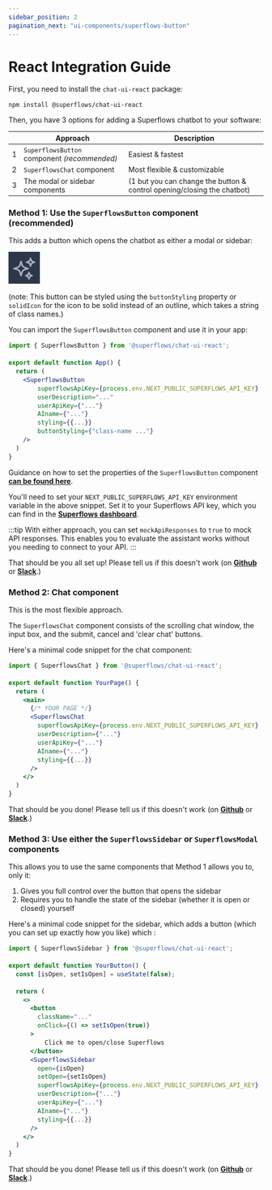 ```yaml
---
sidebar_position: 2
pagination_next: "ui-components/superflows-button"
---
```


# React Integration Guide

First, you need to install the `chat-ui-react` package:

```shell
npm install @superflows/chat-ui-react
```

Then, you have 3 options for adding a Superflows chatbot to your software:

|   | Approach                                     | Description                                                                        |
|---|----------------------------------------------|------------------------------------------------------------------------------------|
| 1 | `SuperflowsButton` component _(recommended)_ | Easiest & fastest                                                                  |
| 2 | `SuperflowsChat` component                   | Most flexible & customizable                                                       |
| 3 | The modal or sidebar components              | (1 but you can change the button & control opening/closing the chatbot)            |

### Method 1: Use the `SuperflowsButton` component (recommended)

This adds a button which opens the chatbot as either a modal or sidebar:

![Superflows-button](../../static/img/docs/ui-components/superflows-button.png)

(note: This button can be styled using the `buttonStyling` property or `solidIcon` for the icon to be solid instead of an outline, which takes a string of class names.)

You can import the `SuperflowsButton` component and use it in your app:

```jsx
import { SuperflowsButton } from '@superflows/chat-ui-react';

export default function App() {
  return (
    <SuperflowsButton
        superflowsApiKey={process.env.NEXT_PUBLIC_SUPERFLOWS_API_KEY}
        userDescription="..."
        userApiKey={"..."}
        AIname={"..."}
        styling={{...}}
        buttonStyling={"class-name ..."}
    />
  )
}
```

Guidance on how to set the properties of the `SuperflowsButton` component [**can be found here**](../ui-components/superflows-button).

You'll need to set your `NEXT_PUBLIC_SUPERFLOWS_API_KEY` environment variable in the above snippet. Set it to your Superflows API key, which you can find in the [**Superflows dashboard**](https://dashboard.superflows.ai/api-settings).

:::tip
With either approach, you can set `mockApiResponses` to `true` to mock API responses. This enables you to evaluate the assistant works without you needing to connect to your API.
:::

That should be you all set up! Please tell us if this doesn't work (on [**Github**](https://github.com/Superflows-AI/superflows/issues/new) or [**Slack**](https://join.slack.com/t/superflowsusers/shared_invite/zt-1z8ls9rp3-bSohOrMKOsX8zJOUcDy07g).)

### Method 2: Chat component

This is the most flexible approach.

The `SuperflowsChat` component consists of the scrolling chat window, the input box, and the submit, cancel and 'clear chat' buttons.

Here's a minimal code snippet for the chat component:

```jsx
import { SuperflowsChat } from '@superflows/chat-ui-react';

export default function YourPage() {
  return (
    <main>
      {/* YOUR PAGE */}
      <SuperflowsChat
        superflowsApiKey={process.env.NEXT_PUBLIC_SUPERFLOWS_API_KEY}
        userDescription={"..."}
        userApiKey={"..."}
        AIname={"..."}
        styling={{...}}
      />
    </>
  )
}
```

That should be you done! Please tell us if this doesn't work (on [**Github**](https://github.com/Superflows-AI/superflows/issues/new) or [**Slack**](https://join.slack.com/t/superflowsusers/shared_invite/zt-1z8ls9rp3-bSohOrMKOsX8zJOUcDy07g).)


### Method 3: Use either the `SuperflowsSidebar` or `SuperflowsModal` components

This allows you to use the same components that Method 1 allows you to, only it:

1. Gives you full control over the button that opens the sidebar
2. Requires you to handle the state of the sidebar (whether it is open or closed) yourself

Here's a minimal code snippet for the sidebar, which adds a button (which you can set up exactly how you like) which :

```jsx
import { SuperflowsSidebar } from '@superflows/chat-ui-react';

export default function YourButton() {
  const [isOpen, setIsOpen] = useState(false);

  return (
    <>
      <button
        className="..."
        onClick={() => setIsOpen(true)}
      >
          Click me to open/close Superflows
      </button>
      <SuperflowsSidebar
        open={isOpen}
        setOpen={setIsOpen}
        superflowsApiKey={process.env.NEXT_PUBLIC_SUPERFLOWS_API_KEY}
        userDescription={"..."}
        userApiKey={"..."}
        AIname={"..."}
        styling={{...}}
      />
    </>
  )
}
```

That should be you done! Please tell us if this doesn't work (on [**Github**](https://github.com/Superflows-AI/superflows/issues/new) or [**Slack**](https://join.slack.com/t/superflowsusers/shared_invite/zt-1z8ls9rp3-bSohOrMKOsX8zJOUcDy07g).)
